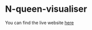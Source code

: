 # N-queen-visualiser
You can find the live website <a href="https://starksteve.github.io/N-queen-visualiser/">here</a>
